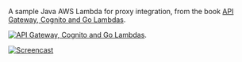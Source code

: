 A sample Java AWS Lambda for proxy integration, from the book [API Gateway, Cognito and Go Lambdas](https://www.amazon.com/dp/B083F6H78S).

[![API Gateway, Cognito and Go Lambdas](https://www.cloud-guides.com/api-gateway-cognito-golang-lambda-book.png)](B083F6H78S).

[![Screencast](https://www.cloud-guides.com/api-gateway-cognito-java-lambda.png)](https://youtu.be/PIcIxf5INOQ)
